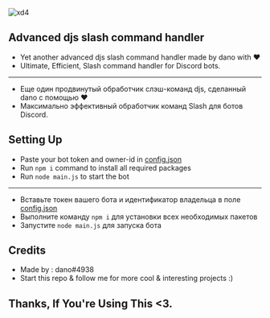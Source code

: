 ![xd4](https://media.discordapp.net/attachments/884758267107106861/903701669177589780/Command_handler.png)
## Advanced djs slash command handler
- Yet another advanced djs slash command handler made by dano with ❤️<br>
- Ultimate, Efficient, Slash command handler for Discord bots.
------------------
- Еще один продвинутый обработчик слэш-команд djs, сделанный dano с помощью ❤️<br>
- Максимально эффективный обработчик команд Slash для ботов Discord.
## Setting Up

- Paste your bot token and owner-id in [config.json](https://github.com/danodee/advanced-djs-handler/blob/main/src/config/config.json)
- Run `npm i` command to install all required packages
- Run `node main.js` to start the bot
------------------
- Вставьте токен вашего бота и идентификатор владельца в поле [config.json](https://github.com/danodee/advanced-djs-handler/blob/main/src/config/config.json)
- Выполните команду `npm i` для установки всех необходимых пакетов
- Запустите `node main.js` для запуска бота
## Credits
- Made by : dano#4938<br>
- Start this repo & follow me for more cool & interesting projects :)

## Thanks, If You're Using This <3.
